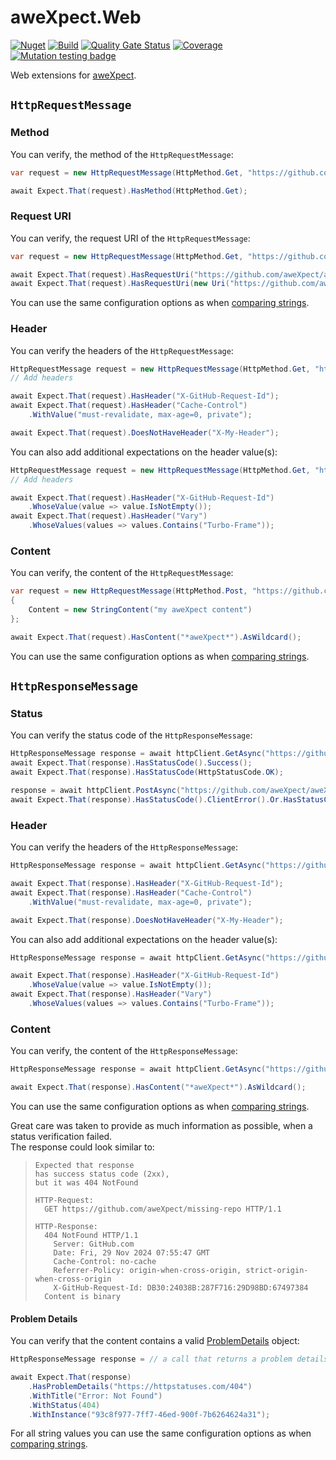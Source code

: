 # aweXpect.Web

[![Nuget](https://img.shields.io/nuget/v/aweXpect.Web)](https://www.nuget.org/packages/aweXpect.Web)
[![Build](https://github.com/aweXpect/aweXpect.Web/actions/workflows/build.yml/badge.svg)](https://github.com/aweXpect/aweXpect.Web/actions/workflows/build.yml)
[![Quality Gate Status](https://sonarcloud.io/api/project_badges/measure?project=aweXpect_aweXpect.Web&metric=alert_status)](https://sonarcloud.io/summary/new_code?id=aweXpect_aweXpect.Web)
[![Coverage](https://sonarcloud.io/api/project_badges/measure?project=aweXpect_aweXpect.Web&metric=coverage)](https://sonarcloud.io/summary/new_code?id=aweXpect_aweXpect.Web)
[![Mutation testing badge](https://img.shields.io/endpoint?style=flat&url=https%3A%2F%2Fbadge-api.stryker-mutator.io%2Fgithub.com%2FaweXpect%2FaweXpect.Web%2Fmain)](https://dashboard.stryker-mutator.io/reports/github.com/aweXpect/aweXpect.Web/main)

Web extensions for [aweXpect](https://github.com/aweXpect/aweXpect).

## `HttpRequestMessage`

### Method

You can verify, the method of the `HttpRequestMessage`:

```csharp
var request = new HttpRequestMessage(HttpMethod.Get, "https://github.com/aweXpect/aweXpect.Web");

await Expect.That(request).HasMethod(HttpMethod.Get);
```

### Request URI

You can verify, the request URI of the `HttpRequestMessage`:

```csharp
var request = new HttpRequestMessage(HttpMethod.Get, "https://github.com/aweXpect/aweXpect.Web");

await Expect.That(request).HasRequestUri("https://github.com/aweXpect/aweXpect.Web");
await Expect.That(request).HasRequestUri(new Uri("https://github.com/aweXpect/aweXpect.Web"));
```

You can use the same configuration options as
when [comparing strings](https://awexpect.com/docs/expectations/string#equality).

### Header

You can verify the headers of the `HttpRequestMessage`:

```csharp
HttpRequestMessage request = new HttpRequestMessage(HttpMethod.Get, "https://github.com/aweXpect/aweXpect.Web");
// Add headers

await Expect.That(request).HasHeader("X-GitHub-Request-Id");
await Expect.That(request).HasHeader("Cache-Control")
    .WithValue("must-revalidate, max-age=0, private");

await Expect.That(request).DoesNotHaveHeader("X-My-Header");
```

You can also add additional expectations on the header value(s):

```csharp
HttpRequestMessage request = new HttpRequestMessage(HttpMethod.Get, "https://github.com/aweXpect/aweXpect.Web");
// Add headers

await Expect.That(request).HasHeader("X-GitHub-Request-Id")
    .WhoseValue(value => value.IsNotEmpty());
await Expect.That(request).HasHeader("Vary")
    .WhoseValues(values => values.Contains("Turbo-Frame"));
```

### Content

You can verify, the content of the `HttpRequestMessage`:

```csharp
var request = new HttpRequestMessage(HttpMethod.Post, "https://github.com/aweXpect/aweXpect.Web")
{
	Content = new StringContent("my aweXpect content")
};

await Expect.That(request).HasContent("*aweXpect*").AsWildcard();
```

You can use the same configuration options as
when [comparing strings](https://awexpect.com/docs/expectations/string#equality).

## `HttpResponseMessage`

### Status

You can verify the status code of the `HttpResponseMessage`:

```csharp
HttpResponseMessage response = await httpClient.GetAsync("https://github.com/aweXpect/aweXpect.Web");
await Expect.That(response).HasStatusCode().Success();
await Expect.That(response).HasStatusCode(HttpStatusCode.OK);

response = await httpClient.PostAsync("https://github.com/aweXpect/aweXpect.Web", new StringContent(""));
await Expect.That(response).HasStatusCode().ClientError().Or.HasStatusCode().ServerError().Or.HasStatusCode().Redirection();
```

### Header

You can verify the headers of the `HttpResponseMessage`:

```csharp
HttpResponseMessage response = await httpClient.GetAsync("https://github.com/aweXpect/aweXpect.Web");

await Expect.That(response).HasHeader("X-GitHub-Request-Id");
await Expect.That(response).HasHeader("Cache-Control")
    .WithValue("must-revalidate, max-age=0, private");

await Expect.That(response).DoesNotHaveHeader("X-My-Header");
```

You can also add additional expectations on the header value(s):

```csharp
HttpResponseMessage response = await httpClient.GetAsync("https://github.com/aweXpect/aweXpect.Web");

await Expect.That(response).HasHeader("X-GitHub-Request-Id")
    .WhoseValue(value => value.IsNotEmpty());
await Expect.That(response).HasHeader("Vary")
    .WhoseValues(values => values.Contains("Turbo-Frame"));
```

### Content

You can verify, the content of the `HttpResponseMessage`:

```csharp
HttpResponseMessage response = await httpClient.GetAsync("https://github.com/aweXpect/aweXpect");

await Expect.That(response).HasContent("*aweXpect*").AsWildcard();
```

You can use the same configuration options as
when [comparing strings](https://awexpect.com/docs/expectations/string#equality).

Great care was taken to provide as much information as possible, when a status verification failed.  
The response could look similar to:
> ```
> Expected that response
> has success status code (2xx),
> but it was 404 NotFound
> 
> HTTP-Request:
>   GET https://github.com/aweXpect/missing-repo HTTP/1.1
> 
> HTTP-Response:
>   404 NotFound HTTP/1.1
>     Server: GitHub.com
>     Date: Fri, 29 Nov 2024 07:55:47 GMT
>     Cache-Control: no-cache
>     Referrer-Policy: origin-when-cross-origin, strict-origin-when-cross-origin
>     X-GitHub-Request-Id: DB30:24038B:287F716:29D98BD:67497384
>   Content is binary
> ```

#### Problem Details

You can verify that the content contains a
valid [ProblemDetails](https://learn.microsoft.com/en-us/dotnet/api/microsoft.aspnetcore.mvc.problemdetails) object:

```csharp
HttpResponseMessage response = // a call that returns a problem details object

await Expect.That(response)
    .HasProblemDetails("https://httpstatuses.com/404")
    .WithTitle("Error: Not Found")
    .WithStatus(404)
    .WithInstance("93c8f977-7ff7-46ed-900f-7b6264624a31");
```

For all string values you can use the same configuration options as
when [comparing strings](https://awexpect.com/docs/expectations/string#equality). 
